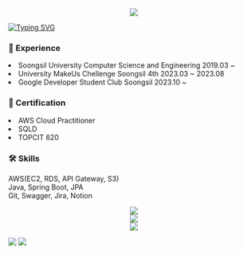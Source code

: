 <div align="center">
    <img src="https://capsule-render.vercel.app/api?type=waving&color=gradient&height=250&section=header&text=Geonwoo%20Pack&fontSize=70">
</div>

[![Typing SVG](https://readme-typing-svg.demolab.com?font=&weight=500&size=23&pause=1000&color=FFFFFF&random=false&width=435&lines=%EC%95%88%EB%85%95%ED%95%98%EC%84%B8%EC%9A%94%2C+%EB%B0%B1%EC%97%94%EB%93%9C+%EA%B0%9C%EB%B0%9C%EC%9E%90+%EB%B0%B1%EA%B1%B4%EC%9A%B0%EC%9E%85%EB%8B%88%EB%8B%A4+%F0%9F%91%8B)](https://git.io/typing-svg)
<div align="left">
    <h3>🌱 Experience</h3>
    <li> Soongsil University Computer Science and Engineering 2019.03 ~ </li>
    <li> University MakeUs Chellenge Soongsil 4th 2023.03 ~ 2023.08 </li>
    <li> Google Developer Student Club Soongsil 2023.10 ~ </li>
</div>
<h3>🚀 Certification</h3>
<div align="left">
    <li> AWS Cloud Practitioner </li> 
    <li> SQLD </li>
    <li> TOPCIT 620 </li>
</div>
<h3>🛠 Skills</h3>

AWS(EC2, RDS, API Gateway, S3) <br>
Java, Spring Boot, JPA <br>
Git, Swagger, Jira, Notion <br>

<div align="center">
      <a href="https://solved.ac/packdev937"><img src="http://mazassumnida.wtf/api/generate_badge?boj=packdev937"></a><br>
    <img src="https://github-readme-stats.vercel.app/api?username=packdev937&show_icons=true&theme=gruvbox"> <br>
</div>

<div align="center">
    <a href="https://hits.seeyoufarm.com/api/count/incr/badge.svg?url=https%3A%2F%2Fgithub.com%2Fpackdev937&count_bg=%2379C83D&title_bg=%23555555&icon=&icon_color=%23E7E7E7&title=hits&edge_flat=false">
        <img src="https://hits.seeyoufarm.com/api/count/incr/badge.svg?url=https%3A%2F%2Fgithub.com%2Fpackdev937&count_bg=%2379C83D&title_bg=%23555555&icon=&icon_color=%23E7E7E7&title=hits&edge_flat=false">
    </a>
</div>

<a href="https://packdev937.oopy.io/" target="_blank"><img src="https://img.shields.io/badge/Notion-000000?style=flat-square&logo=Notion&logoColor=white"/></a> <img src="https://img.shields.io/badge/packdev937@gmail.com-EA4335?style=flat-square&logo=Gmail&logoColor=white"/>
